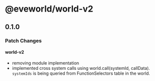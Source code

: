 # @eveworld/world-v2

## 0.1.0

### Patch Changes

#### world-v2
- removing module implementation 
- implemented cross system calls using world.call(systemId, callData). `systemIds` is being queried from FunctionSelectors table in the world. 
